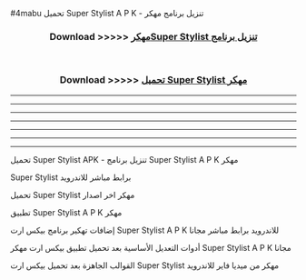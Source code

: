 #4mabu تحميل Super Stylist  A P K - تنزيل برنامج مهكر



<div align="center">
<h3>Download >>>>> <a href="https://runaway1.web.app/?sq=Super Stylist ">مهكرSuper Stylist  تنزيل برنامج</a></h3><br>

<h3>Download >>>>> <a href="https://runaway1.web.app/?sq=Super Stylist ">تحميل Super Stylist  مهكر</a></h3>
</div>


----------------------------------------------------------

----------------------------------------------------------

----------------------------------------------------------

----------------------------------------------------------

----------------------------------------------------------

----------------------------------------------------------

----------------------------------------------------------

تحميل Super Stylist  APK - تنزيل برنامج Super Stylist  A P K مهكر

Super Stylist  برابط مباشر للاندرويد

تحميل Super Stylist  مهكر اخر اصدار

تطبيق Super Stylist  A P K مهكر

إضافات تهكير برنامج بيكس ارت Super Stylist  A P K للاندرويد برابط مباشر مجانا

أدوات التعديل الأساسية بعد تحميل تطبيق بيكس ارت مهكر Super Stylist  A P K مجانا

القوالب الجاهزة بعد تحميل بيكس ارت Super Stylist  مهكر من ميديا فاير للاندرويد


